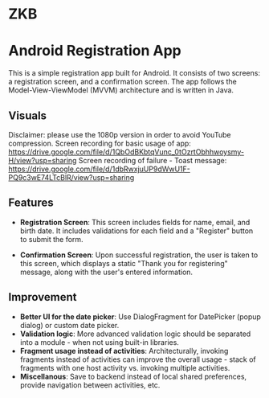 # ZKB
# Android Registration App

This is a simple registration app built for Android. It consists of two screens: a registration screen, and a confirmation screen. The app follows the Model-View-ViewModel (MVVM) architecture and is written in Java.

## Visuals

Disclaimer: please use the 1080p version in order to avoid YouTube compression.
Screen recording for basic usage of app: https://drive.google.com/file/d/1QbOdBKbtqVunc_0tOzrtObhhwoysmy-H/view?usp=sharing 
Screen recording of failure - Toast message: https://drive.google.com/file/d/1dbRwxjuUP9dWwU1F-PQ9c3wE74LTcBlR/view?usp=sharing

## Features

- **Registration Screen**: This screen includes fields for name, email, and birth date. It includes validations for each field and a "Register" button to submit the form.

- **Confirmation Screen**: Upon successful registration, the user is taken to this screen, which displays a static "Thank you for registering" message, along with the user's entered information.

## Improvement

- **Better UI for the date picker**: Use DialogFragment for DatePicker (popup dialog) or custom date picker.
- **Validation logic**: More advanced validation logic should be separated into a module - when not using built-in libraries.
- **Fragment usage instead of activities**: Architecturally, invoking fragments instead of activities can improve the overall usage - stack of fragments with one host activity vs. invoking multiple activities.
- **Miscellanous**: Save to backend instead of local shared preferences, provide navigation between activities, etc.



     


